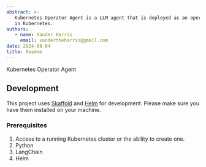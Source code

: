 ```yaml
---
abstract: >-
   Kubernetes Operator Agent is a LLM agent that is deployed as an operator
   in Kubernetes.
authors:
   - name: Xander Harris
     email: xandertheharris@gmail.com
date: 2024-08-04
title: Readme
---
```


Kubernetes Operator Agent

## Development

This project uses [Skaffold](https://skaffold.dev/) and [Helm](https://helm.sh/)
for development. Please make sure you have them installed on your machine.

### Prerequisites

1. Access to a running Kubernetes cluster or the ability to create one.
2. Python
3. LangChain
4. Helm
